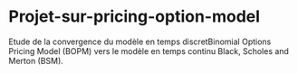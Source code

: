 # Projet-sur-pricing-option-model
Etude de la convergence du modèle en temps discretBinomial Options Pricing Model (BOPM) vers le modèle en temps continu Black, Scholes and Merton (BSM).
